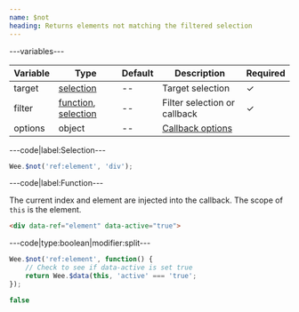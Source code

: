 ```yaml
---
name: $not
heading: Returns elements not matching the filtered selection
---
```


---variables---

| Variable | Type | Default | Description | Required |
| -- | -- | -- | -- | -- |
| target | [selection](/script#selection) | -- | Target selection | ✓ |
| filter | [function](/script/#functions), [selection](/script#selection) | -- | Filter selection or callback | ✓ |
| options | object | -- | [Callback options](/script/#functions) ||

---code|label:Selection---

```javascript
Wee.$not('ref:element', 'div');
```

---code|label:Function---

The current index and element are injected into the callback. The scope of ```this``` is the element.

```html
<div data-ref="element" data-active="true">
```

---code|type:boolean|modifier:split---

```javascript
Wee.$not('ref:element', function() {
	// Check to see if data-active is set true
	return Wee.$data(this, 'active' === 'true';
});
```

```javascript
false
```